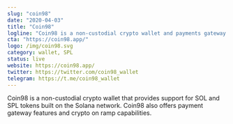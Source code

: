 ```yaml
---
slug: "coin98"
date: "2020-04-03"
title: "Coin98"
logline: "Coin98 is a non-custodial crypto wallet and payments gateway that supports SOL and SPL tokens."
cta: "https://coin98.app/"
logo: /img/coin98.svg
category: wallet, SPL
status: live
website: https://coin98.app/
twitter: https://twitter.com/coin98_wallet
telegram: https://t.me/coin98_wallet
---
```


Coin98 is a non-custodial crypto wallet that provides support for SOL and SPL tokens built on the Solana network. Coin98 also offers payment gateway features and crypto on ramp capabilities.
